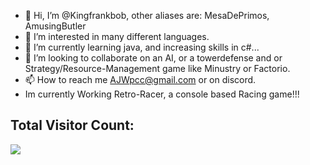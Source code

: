 - 👋 Hi, I’m @Kingfrankbob, other aliases are: MesaDePrimos, AmusingButler
- 👀 I’m interested in many different languages.
- 🌱 I’m currently learning java, and increasing skills in c#...
- 💞️ I’m looking to collaborate on an AI, or a towerdefense and or Strategy/Resource-Management game like Minustry or Factorio.
- 📫 How to reach me AJWpcc@gmail.com or on discord. 
- Im currently Working Retro-Racer, a console based Racing game!!!

<h2>Total Visitor Count:</h2>
<img src="https://profile-counter.glitch.me/kingfrankbob/count.svg">

<!---
Kingfrankbob/Kingfrankbob is a ✨ special ✨ repository because its `README.md` (this file) appears on your GitHub profile.
You can click the Preview link to take a look at your changes.
--->
